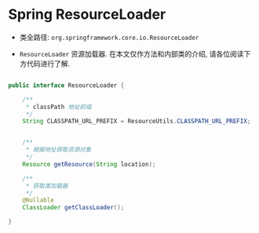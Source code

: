 # Spring ResourceLoader
- 类全路径: `org.springframework.core.io.ResourceLoader`

- `ResourceLoader` 资源加载器. 在本文仅作方法和内部类的介绍, 请各位阅读下方代码进行了解.


```java

public interface ResourceLoader {

	/**
	 * classPath 地址前缀
	 */
	String CLASSPATH_URL_PREFIX = ResourceUtils.CLASSPATH_URL_PREFIX;


	/**
	 * 根据地址获取资源对象
	 */
	Resource getResource(String location);

	/**
	 * 获取类加载器
	 */
	@Nullable
	ClassLoader getClassLoader();

}


```
